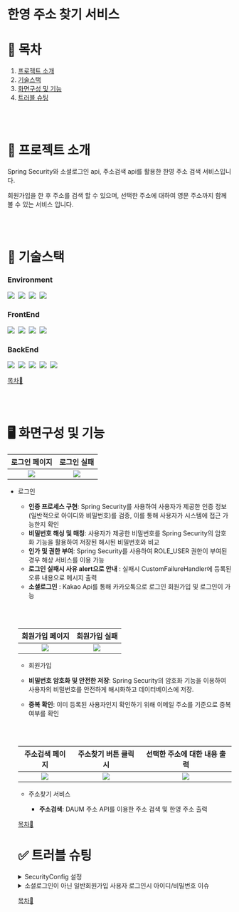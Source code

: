 # 한영 주소 찾기 서비스

# 📖 목차

1. [프로젝트 소개](#-프로젝트-소개)
2. [기술스택](#-기술스택)
3. [화면구성 및 기능](#%EF%B8%8F-화면구성-및-기능)
4. [트러블 슈팅](#-트러블-슈팅)


<br><br>

# 📃 프로젝트 소개

Spring Security와 소셜로그인 api, 주소검색 api를 활용한 한영 주소 검색 서비스입니다.

회원가입을 한 후 주소를 검색 할 수 있으며, 선택한 주소에 대하여 영문 주소까지 함께 볼 수 있는 서비스 입니다.


<br><br>

# 🚨 기술스택

### Environment
<img src="https://img.shields.io/badge/STS-6DB33F?style=for-the-badge&logo=STS&logoColor=white">&nbsp;
<img src="https://img.shields.io/badge/github-FC6D26?style=for-the-badge&logo=github&logoColor=white">&nbsp;
<img src="https://img.shields.io/badge/Gradle-02303A?style=for-the-badge&logo=Gradle&logoColor=white">&nbsp;
<img src="https://img.shields.io/badge/DBeaver-44b0a7?style=for-the-badge&logo=DBeaver&logoColor=white">&nbsp;

### FrontEnd
<img src="https://img.shields.io/badge/HTML5-E34F26?style=for-the-badge&logo=HTML5&logoColor=white">&nbsp;
<img src="https://img.shields.io/badge/CSS3-1572B6?style=for-the-badge&logo=CSS#&logoColor=white">&nbsp;
<img src="https://img.shields.io/badge/JavaScript-F7DF1E?style=for-the-badge&logo=JavaScript&logoColor=white">&nbsp;
<img src="https://img.shields.io/badge/bootstrap-8224e3?style=for-the-badge&logo=bootstrap&logoColor=white">&nbsp;

### BackEnd
<img src="https://img.shields.io/badge/Java17-007396?style=for-the-badge&logo=Java17&logoColor=white">&nbsp;
<img src="https://img.shields.io/badge/Spring Boot-6DB33F?style=for-the-badge&logo=SpringBoot&logoColor=white">&nbsp;
<img src="https://img.shields.io/badge/Spring Security-6DB33F?style=for-the-badge&logo=SpringSecurity&logoColor=white">&nbsp;
<img src="https://img.shields.io/badge/Thymeleaf-005F0F?style=for-the-badge&logo=Thymeleaf&logoColor=white">&nbsp;
<img src="https://img.shields.io/badge/Oracle-4479A1?style=for-the-badge&logo=Oracle&logoColor=white">



[목차🔺](#-목차)


<br><br>

# 🖥️ 화면구성 및 기능

<table>
  <thead>
    <tr>
      <th style="text-align: center;">로그인 페이지</th>
      <th style="text-align: center;">로그인 실패</th>
    </tr>
  </thead>
  <tbody>
    <tr>
      <td align="center">
	      <img src="https://github.com/Si-Woo91/adressSearch/assets/101760091/cf2c36dd-773f-407c-bdc5-26673772606a)">
      </td>
      <td align="center">
	      <img src="https://github.com/Si-Woo91/adressSearch/assets/101760091/6d7d9a1d-41d8-4470-b10d-e1c3c2293f79">
      </td>
    </tr>
  </tbody>
</table>

- 로그인

  - **인증 프로세스 구현**: Spring Security를 사용하여 사용자가 제공한 인증 정보(일반적으로 아이디와 비밀번호)를 검증, 이를 통해 사용자가 시스템에 접근 가능한지 확인
  - **비밀번호 해싱 및 매칭**: 사용자가 제공한 비밀번호를 Spring Security의 암호화 기능을 활용하여 저장된 해시된 비밀번호와 비교
  - **인가 및 권한 부여**: Spring Security를 사용하여 ROLE_USER 권한이 부여된 경우 해상 서비스를 이용 가능
  - **로그인 실패시 사유 alert으로 안내** : 실패시 CustomFailureHandler에 등록된 오류 내용으로 메시지 출력
  - **소셜로그인** : Kakao Api를 통해 카카오톡으로 로그인 회원가입 및 로그인이 가능
 
  
  </br></br>

  <table>
  <thead>
    <tr>
      <th style="text-align: center;">회원가입 페이지</th>
      <th style="text-align: center;">회원가입 실패</th>
    </tr>
  </thead>
  <tbody>
    <tr>
      <td align="center">
	      <img src="https://github.com/Si-Woo91/adressSearch/assets/101760091/a5f096ad-e64d-46e6-af09-62b3c83c5a20">
      </td>
      <td align="center">
	      <img src="https://github.com/Si-Woo91/adressSearch/assets/101760091/09d6ce5d-440e-4047-99ee-f26eb92625a0">
      </td>
    </tr>
  </tbody>
</table>

- 회원가입

 - **비밀번호 암호화 및 안전한 저장**: Spring Security의 암호화 기능을 이용하여 사용자의 비밀번호를 안전하게 해시화하고 데이터베이스에 저장.
 - **중복 확인**: 이미 등록된 사용자인지 확인하기 위해 이메일 주소를 기준으로 중복 여부를 확인


<br><br>

<table>
  <thead>
    <tr>
      <th style="text-align: center;">주소검색 페이지</th>
      <th style="text-align: center;">주소찾기 버튼 클릭시</th>
      <th style="text-align: center;">선택한 주소에 대한 내용 출력</th>
    </tr>
  </thead>
  <tbody>
    <tr>
      <td align="center">
	      <img src="https://github.com/Si-Woo91/adressSearch/assets/101760091/8248734d-1549-41bb-a314-c0822a70a995">
      </td>
      <td align="center">
	      <img src="https://github.com/Si-Woo91/adressSearch/assets/101760091/5a893a87-c4c7-4271-91c2-12c1b097a53e">
      </td>
      <td align="center">
	      <img src="https://github.com/Si-Woo91/adressSearch/assets/101760091/43a4c60d-80e7-4d5d-854b-19bb80003d3d">
      </td>
    </tr>
  </tbody>
</table>

- 주소찾기 서비스

  - **주소검색**: DAUM 주소 API를 이용한 주소 검색 및 한영 주소 출력



[목차🔺](#-목차)

# ✅ 트러블 슈팅

<details>

<summary>SecurityConfig 설정</summary>
<br>

### 현상 : ...deprecated and marked for removal 오류 발생

```java
    // 기존 코드
    @Bean
    public SecurityFilterChain filterChain(HttpSecurity http) throws Exception{
        return http
                .authorizeRequests()    // 인증, 인가 설정
                .requestMatchers("/login", "/signup", "/user").permitAll()
                .anyRequest().authenticated()
                .and()
                .formLogin()    // 폼 기반 로그인 설정
                .loginPage("/login")
                .defaultSuccessUrl("/articles")
                .and()
                .logout()   // 로그아웃 설정
                .logoutSuccessUrl("/login")
                .invalidateHttpSession(true)
                .and()
                .csrf().disable()   // csrf 비활성화
                .build();

    }
```

```java
    // 변경 코드
    @Bean
    protected SecurityFilterChain filterChain(HttpSecurity http) throws Exception {
        http
                .csrf((csrfConfig) ->
                        csrfConfig
                        .csrfTokenRepository(CookieCsrfTokenRepository.withHttpOnlyFalse())
                )
                .authorizeHttpRequests((authorizeRequests) ->
                        authorizeRequests
                        .requestMatchers("/adressSearch").hasAnyRole("USER")
                        		.requestMatchers("/**", "/signup", "/image/**").permitAll()
                                .anyRequest().authenticated()
                )
                .formLogin((formLogin) ->
                        formLogin
                        		.loginPage("/")
                        		.failureHandler(authenticationFailureHandler)
                        		.usernameParameter("email")					//username으로 받을 값을 지정
                        		.defaultSuccessUrl("/adressSearch", true)	// 로그인 성공 후 이동할 페이지 설정
                )
                .logout((logoutConfig) ->
                		logoutConfig
                				.logoutRequestMatcher(new AntPathRequestMatcher("/logout"))
                				.logoutSuccessUrl("/")
                				.invalidateHttpSession(true)	// 로그아웃시 세션삭제
                )
    			.oauth2Login((oauth2) -> oauth2
                        .defaultSuccessUrl("/adressSearch")); // 성공 페이지로의 리다이렉션);

        return http.build();
    }
```

- 프로젝트를 하던 도중 웹 보안 설정을 위한 WebSecurityConfig 클래스 작성 중 작성한 filterChain 메소드에서 에러가 발생.
- 이유 : Spring Security 6.1.0 이상의 버전에서는 메서드 체이닝이 deprecated 되어 람다식을 통한 설정을 요구.
- 해결 방법 : 람다식으로 바꿔 오류 해결


</details>

<details>

<summary>소셜로그인이 아닌 일반회원가입 사용자 로그인시 아이디/비밀번호 이슈</summary>
<br>

### 현상 : 소셜로그인이 아닌 일반 회원가입 후 로그인을 할때 아이디/비밀번호가 올바르지 않다는 오류 내용을 출력해줌.

- 이유 : 로그인시 아래 로직의 파라미터가 들어오지 않고 있음. 기본적으로 시큐리티에서는 html에서 데이터 값을 username으로 보내줌. 하지만 나는 email로 보내주고 있었기에 파라미터가 들어오지 않고 있었음.

```java
@Service
@RequiredArgsConstructor
@Transactional(readOnly = true)
public class CustomUserDetailsService implements UserDetailsService {
	private final UserRepository userRepository;
	
	private static final Logger logger = LoggerFactory.getLogger(CustomUserDetailsService.class);
	
	@Override
	public UserDetails loadUserByUsername(String email) throws UsernameNotFoundException {
		logger.debug("로그인 ID 확인 ::" + email);
		
		com.example.adress.domain.User userData = userRepository.findByEmail(email).orElseThrow(() -> new UsernameNotFoundException("email(%s) not found".formatted(email)));
		
		return new User(userData.getEmail(), userData.getPassword(), userData.getAuthorities());
		
	}

}
```
-  해결방안 : SecurityConfig의 formLogin 부분에서 .usernameParameter("email")를 추가 해주었더니 정상적으로 동작.

</details>


[목차🔺](#-목차)
